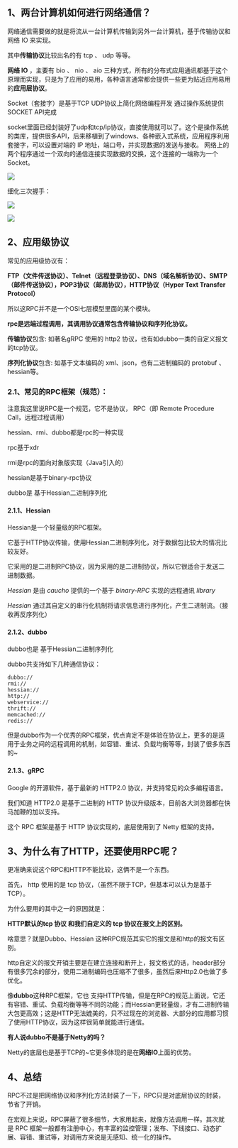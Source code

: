 ## 1、两台计算机如何进行网络通信？

网络通信需要做的就是将流从一台计算机传输到另外一台计算机，基于传输协议和网络 IO 来实现。

其中**传输协议**比较出名的有 tcp 、 udp 等等。

**网络 IO** ，主要有 bio 、 nio 、 aio 三种方式，所有的分布式应用通讯都基于这个原理而实现，只是为了应用的易用，各种语言通常都会提供一些更为贴近应用易用的**应用层协议**。

Socket（套接字）是基于TCP UDP协议上简化网络编程开发 通过操作系统提供SOCKET API完成

socket里面已经封装好了udp和tcp/ip协议，直接使用就可以了。这个是操作系统的类库，提供很多API，后来移植到了windows、各种嵌入式系统，应用程序利用套接字，可以设置对端的 IP 地址，端口号，并实现数据的发送与接收。 网络上的两个程序通过一个双向的通信连接实现数据的交换，这个连接的一端称为一个 Socket。

![](https://cdn.jsdelivr.net/gh/DogerRain/image@main/img-20210401/image-20210604110816912.png)

细化三次握手：

![](https://cdn.jsdelivr.net/gh/DogerRain/image@main/img-20210401/image-20210604110851885.png)

![](https://cdn.jsdelivr.net/gh/DogerRain/image@main/img-20210401/image-20210604110841217.png)



## 2、应用级协议

常见的应用级协议有：

**FTP（文件传送协议）、Telnet（远程登录协议）、DNS（域名解析协议）、SMTP（邮件传送协议），POP3协议（邮局协议），HTTP协议（Hyper Text Transfer Protocol）**

所以这RPC并不是一个OSI七层模型里面的某个模块。

**rpc是远端过程调用，其调用协议通常包含传输协议和序列化协议。**

**传输协议**包含: 如著名gRPC 使用的 http2 协议，也有如dubbo一类的自定义报文的tcp协议。

**序列化协议**包含: 如基于文本编码的 xml、json，也有二进制编码的 protobuf 、hessian等。



### 2.1、常见的RPC框架（规范）：

注意我这里说RPC是一个规范，它不是协议， RPC（即 Remote Procedure Call，远程过程调用）

hessian、rmi、dubbo都是rpc的一种实现

rpc基于xdr

rmi是rpc的面向对象版实现（Java引入的）

hessian是基于binary-rpc协议

dubbo是 基于Hessian二进制序列化

#### 2.1.1、Hessian

Hessian是一个轻量级的RPC框架。

它基于HTTP协议传输，使用Hessian二进制序列化，对于数据包比较大的情况比较友好。

它采用的是二进制RPC协议，因为采用的是二进制协议，所以它很适合于发送二进制数据。

*Hessian* 是由 *caucho* 提供的一个基于 *binary-RPC* 实现的远程通讯 *library* 

*Hessian* 通过其自定义的串行化机制将请求信息进行序列化，产生二进制流。（接收再反序列化）



#### 2.1.2、dubbo

dubbo也是 基于Hessian二进制序列化

dubbo共支持如下几种通信协议：

```
dubbo://
rmi://
hessian://
http://
webservice://
thrift://
memcached://
redis://
```

但是dubbo作为一个优秀的RPC框架，优点肯定不是体验在协议上，更多的是适用于业务之间的远程调用的机制，如容错、重试、负载均衡等等，封装了很多东西的~

#### 2.1.3、gRPC

Google 的开源软件，基于最新的 HTTP2.0 协议，并支持常见的众多编程语言。

我们知道 HTTP2.0 是基于二进制的 HTTP 协议升级版本，目前各大浏览器都在快马加鞭的加以支持。

这个 RPC 框架是基于 HTTP 协议实现的，底层使用到了 Netty 框架的支持。



## 3、为什么有了HTTP，还要使用RPC呢？

更准确来说这个RPC和HTTP不能比较，这俩不是一个东西。

首先， http 使用的是 tcp 协议，（虽然不限于TCP，但基本可以认为是基于 TCP）。

为什么要用的其中之一的原因就是：

 **HTTP默认的tcp 协议 和我们自定义的 tcp 协议在报文上的区别。**

啥意思？就是Dubbo、Hessian 这种RPC规范其实它的报文是和http的报文有区别。

http自定义的报文开销主要是在建立连接和断开上，报文格式的话，header部分有很多冗余的部分，使用二进制编码也压缩不了很多，虽然后来Http2.0也做了多优化。

像**dubbo**这种RPC框架，它也 支持HTTP传输，但是在RPC的规范上面说，它还有容错、重试、负载均衡等等不同的功能；而Hessian更轻量级，才有二进制传输大包更高效；这是HTTP无法媲美的，只不过现在的浏览器、大部分的应用都习惯了使用HTTP协议，因为这样很简单就能进行通信。

**有人说dubbo不是基于Netty的吗？**

Netty的底层也是基于TCP的~它更多体现的是在**网络IO**上面的优势。

## 4、总结

RPC不过是把网络协议和序列化方法封装了一下，RPC只是对底层协议的封装，节省了开销。

在宏观上来说，RPC屏蔽了很多细节，大家用起来，就像方法调用一样。其次就是 RPC 框架一般都有注册中心，有丰富的监控管理；发布、下线接口、动态扩展、容错、重试等，对调用方来说是无感知、统一化的操作。

